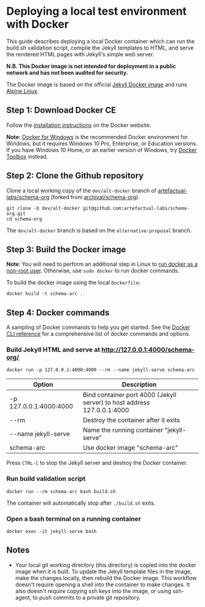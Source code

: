 # Deploying a local test environment with Docker

This guide describes deploying a local Docker container which can run the
build.sh validation script, compile the Jekyll templates to HTML, and serve the
rendered HTML pages with Jekyll's simple web server.

**N.B. This Docker image is not intended for deployment in a public network and
has not been audited for security.**

The Docker image is based on the official
[Jekyll Docker image](https://hub.docker.com/r/jekyll/jekyll/) and runs
[Alpine Linux](https://alpinelinux.org/).

## Step 1: Download Docker CE

Follow the [installation instructions](https://docs.docker.com/engine/installation/)
on the Docker website.

**Note:** [Docker for Windows](https://docs.docker.com/docker-for-windows/) is
the recommended Docker environment for Windows, but it requires Windows 10 Pro,
Enterprise, or Education versions.  If you have Windows 10 Home, or an earlier
version of Windows, try
[Docker Toolbox](https://www.docker.com/products/docker-toolbox) instead.

## Step 2: Clone the Github repository

Clone a local working copy of the ```dev/alt-docker``` branch of
[artefactual-labs/schema-org](https://github.com/artefactual-labs/schema-org/tree/dev/alt-docker)
(forked from [archival/schema-org](https://github.com/archival/schema-org)).

```
git clone -b dev/alt-docker git@github.com:artefactual-labs/schema-org.git
cd schema-org
```

The ```dev/alt-docker``` branch is based on the ```alternative-proposal```
branch.

## Step 3: Build the Docker image

**Note**: You will need to perform an additional step in Linux to
[run docker as a non-root user](https://docs.docker.com/engine/installation/linux/linux-postinstall/#manage-docker-as-a-non-root-user).
Otherwise, use ```sudo docker``` to run docker commands.

To build the docker image using the local ```Dockerfile```:

```
docker build -t schema-arc .
```

## Step 4: Docker commands

A sampling of Docker commands to help you get started. See the
[Docker CLI reference](https://docs.docker.com/engine/reference/commandline/cli/)
for a comprehensive list of docker commands and options.

### Build Jekyll HTML and serve at http://127.0.0.1:4000/schema-org/

```
docker run -p 127.0.0.1:4000:4000 --rm --name jekyll-serve schema-arc
```

| Option                 | Description
| -----------------------|------------
| -p 127.0.0.1:4000:4000 | Bind container port 4000 (Jekyll server) to host address 127.0.0.1:4000
| --rm                   | Destroy the container after it exits
| --name jekyll-serve    | Name the running container "jekyll-serve"
| schema-arc             | Use docker image "schema-arc"

Press ```CTRL-C``` to stop the Jekyll server and destroy the Docker container.

### Run build validation script

```
docker run --rm schema-arc bash build.sh
```

The container will automatically stop after ```./build.sh``` exits.

### Open a bash terminal on a running container

```
docker exec -it jekyll-serve bash
```

## Notes

* Your local git working directory (this directory) is copied into the docker
  image when it is built.  To update the Jekyll template files in the image,
  make the changes locally, then rebuild the Docker image.  This workflow
  doesn't require opening a shell into the container to make changes.  It also
  doesn't require copying ssh keys into the image, or using ssh-agent, to push
  commits to a private git repository.
